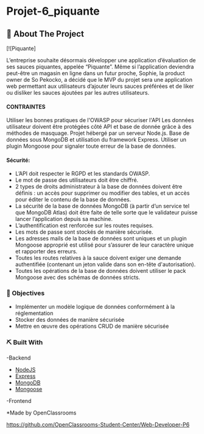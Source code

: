 # Projet-6_piquante

<!-- ABOUT THE PROJECT -->

## 🧐 About The Project <a name = "about-the-project"></a>

[![Piquante]

L’entreprise souhaite désormais développer une application d’évaluation de ses sauces piquantes, appelée “Piquante”. Même si l’application deviendra peut-être un magasin en ligne dans un futur proche, Sophie, la product owner de So Pekocko, a décidé que le MVP du projet sera une application web permettant aux utilisateurs d’ajouter leurs sauces préférées et de liker ou disliker les sauces ajoutées par les autres utilisateurs.

#### CONTRAINTES

Utiliser les bonnes pratiques de l'OWASP pour sécuriser l'API
Les données utilisateur doivent être protégées côté API et base de donnée grâce à des méthodes de masquage.
Projet hébergé par un serveur Node.js.
Base de données sous MongoDB et utilisation du framework Express.
Utiliser un plugin Mongoose pour signaler toute erreur de la base de données.

#### Sécurité:

- L’API doit respecter le RGPD et les standards OWASP.
- Le mot de passe des utilisateurs doit être chiffré.
- 2 types de droits administrateur à la base de données doivent être définis : un accès pour supprimer ou modifier des tables, et un accès pour éditer le contenu de la base de données.
- La sécurité de la base de données MongoDB (à partir d’un service tel que MongoDB Atlas) doit être faite de telle sorte que le validateur puisse lancer l’application depuis sa machine.
- L’authentification est renforcée sur les routes requises.
- Les mots de passe sont stockés de manière sécurisée.
- Les adresses mails de la base de données sont uniques et un plugin Mongoose approprié est utilisé pour s’assurer de leur caractère unique et rapporter des erreurs.
- Toutes les routes relatives à la sauce doivent exiger une demande authentifiée (contenant un jeton valide dans son en-tête d'autorisation).
- Toutes les opérations de la base de données doivent utiliser le pack Mongoose avec des schémas de données stricts.

### 🎯 Objectives <a name = "objectives"></a>

- Implémenter un modèle logique de données conformément à la réglementation
- Stocker des données de manière sécurisée
- Mettre en œuvre des opérations CRUD de manière sécurisée

### ⛏️ Built With <a name = "built-with"></a>

-Backend

- [NodeJS](https://nodejs.org/en/)
- [Express](https://expressjs.com/fr/)
- [MongoDB](https://www.mongodb.com/)
- [Mongoose](https://mongoosejs.com/)

-Frontend

\*Made by OpenClassrooms

https://github.com/OpenClassrooms-Student-Center/Web-Developer-P6
